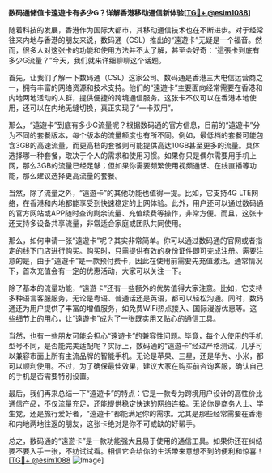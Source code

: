 **数码通储值卡遠遊卡有多少G？详解香港移动通信新体验[[TG💪+ @esim1088](https://t.me/s/esim1088)]**

随着科技的发展，香港作为国际大都市，其移动通信技术也在不断进步。对于经常往来内地与香港的朋友来说，数码通（CSL）推出的“遠遊卡”无疑是一个福音。然而，很多人对这张卡的功能和使用方法并不太了解，甚至会好奇：“這張卡到底有多少G流量？”今天，我们就来详细聊聊这个话题。

首先，让我们了解一下数码通（CSL）这家公司。数码通是香港三大电信运营商之一，拥有丰富的网络资源和技术支持。他们的“遠遊卡”主要面向经常需要在香港和内地两地活动的人群，提供便捷的跨境通信服务。这张卡不仅可以在香港本地使用，还可以在内地无缝切换，真正实现了“一卡双用”。

那么，“遠遊卡”到底有多少G流量呢？根据数码通的官方信息，目前的“遠遊卡”分为不同的套餐版本，每个版本的流量额度也有所不同。例如，最低档的套餐可能包含3GB的高速流量，而更高档的套餐则可能提供高达10GB甚至更多的流量。具体选择哪一种套餐，取决于个人的需求和使用习惯。如果你只是偶尔需要用手机上网，那么3GB的流量已经足够；但如果你需要频繁使用视频通话、在线直播等功能，那么建议选择更高流量的套餐。

当然，除了流量之外，“遠遊卡”的其他功能也值得一提。比如，它支持4G LTE网络，在香港和内地都能享受到快速稳定的上网体验。此外，用户还可以通过数码通的官方网站或APP随时查询剩余流量、充值续费等操作，非常方便。而且，这张卡还支持多设备共享流量，非常适合家庭或团队共同使用。

那么，如何申请一张“遠遊卡”呢？其实非常简单。你可以通过数码通的官网或者指定的线下门店进行购买。购买时，只需提供有效的身份证件即可完成注册。需要注意的是，由于“遠遊卡”是一款预付费卡，因此在使用前需要先充值激活。通常情况下，首次充值会有一定的优惠活动，大家可以关注一下。

除了基本的流量功能，“遠遊卡”还有一些额外的优势值得大家注意。比如，它支持多种语言客服服务，无论是粤语、普通话还是英语，都可以轻松沟通。同时，数码通还为用户提供了丰富的增值服务，如免费WiFi热点接入、国际漫游优惠等。这些细节上的用心，让“遠遊卡”成为了一张既实用又贴心的通信工具。

当然，也有一些朋友可能会担心“遠遊卡”的兼容性问题。毕竟，每个人使用的手机型号不同，是否能完美适配呢？实际上，数码通的“遠遊卡”经过严格测试，几乎可以兼容市面上所有主流品牌的智能手机。无论是苹果、三星，还是华为、小米，都可以顺利使用。不过，为了确保最佳效果，建议大家在购买前咨询客服，确认自己的手机是否需要特别设置。

最后，我们再来总结一下“遠遊卡”的特点：它是一款专为跨境用户设计的高性价比通信产品，不仅流量充足，还能提供稳定快速的网络连接。无论你是商务人士、学生党，还是旅行爱好者，“遠遊卡”都能满足你的需求。尤其是那些经常需要在香港和内地两地往返的朋友，这张卡绝对是你不可或缺的好帮手。

总之，数码通的“遠遊卡”是一款功能强大且易于使用的通信工具。如果你还在纠结要不要入手一张，不妨试试看。相信它会给你的生活带来意想不到的便利和惊喜！[[TG💪+ @esim1088](https://t.me/s/esim1088) ![Image](https://i.postimg.cc/4NQfJmqS/Snipaste-2025-05-13-00-14-12.png)]